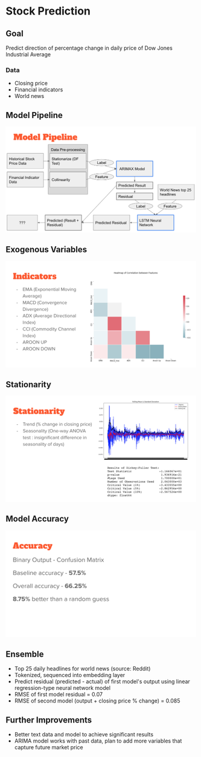 # Stock Prediction

## Goal
Predict direction of percentage change in daily price of Dow Jones Industrial Average

### Data
- Closing price
- Financial indicators
- World news

## Model Pipeline
![header](Pipeline.png)

## Exogenous Variables

![header](Indicators.png)

## Stationarity

![header](Stationarity.png)

## Model Accuracy

![header](Accuracy.png)

## Ensemble

- Top 25 daily headlines for world news (source: Reddit)
- Tokenized, sequenced into embedding layer
- Predict residual (predicted - actual) of first model's output using linear regression-type neural network model
- RMSE of first model residual = 0.07
- RMSE of second model (output + closing price % change) = 0.085

## Further Improvements
- Better text data and model to achieve significant results
- ARIMA model works with past data, plan to add more variables that capture future market price
